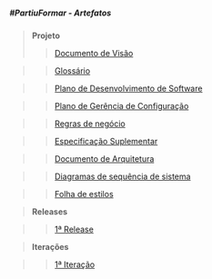 ##### #PartiuFormar - Artefatos

>**Projeto**
>> [Documento de Visão](https://github.com/vitornere/partiuformar/wiki/Documento-de-Vis%C3%A3o)

>> [Glossário](https://github.com/vitornere/partiuformar/wiki/Gloss%C3%A1rio)

>> [Plano de Desenvolvimento de Software](https://github.com/vitornere/partiuformar/wiki/Plano-de-Desenvolvimento-de-Software)

>> [Plano de Gerência de Configuração](https://github.com/vitornere/partiuformar/wiki/Plano-de-Gerenciamento-de-Configura%C3%A7%C3%A3o)

>> [Regras de negócio](https://github.com/vitornere/partiuformar/wiki/Regras-de-Neg%C3%B3cio)

>> [Especificação Suplementar](https://github.com/vitornere/partiuformar/wiki/Especifica%C3%A7%C3%A3o-Suplementar)

>> [Documento de Arquitetura](https://github.com/vitornere/partiuformar/wiki/Documento-de-Arquitetura-de-Software)

>> [Diagramas de sequência de sistema](https://github.com/vitornere/partiuformar/wiki/Diagramas-de-Sequ%C3%AAncia-de-Sistema)


>> [Folha de estilos](Folha-de-estilos)

>**Releases**

>> [1ª Release](https://github.com/vitornere/partiuformar/wiki/1%C2%AA-Release)


>**Iterações**

>> [1ª Iteração](https://github.com/vitornere/partiuformar/wiki/1%C2%AA-Itera%C3%A7%C3%A3o)